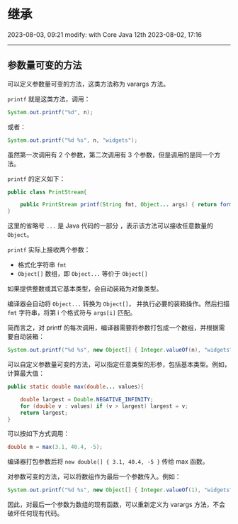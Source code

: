 # 继承

2023-08-03, 09:21
modify: with Core Java 12th
2023-08-02, 17:16
****
## 参数量可变的方法

可以定义参数量可变的方法，这类方法称为 varargs 方法。

`printf` 就是这类方法，调用：

```java
System.out.printf("%d", n);
```

或者：

```java
System.out.printf("%d %s", n, "widgets");
```

虽然第一次调用有 2 个参数，第二次调用有 3 个参数，但是调用的是同一个方法。

`printf` 的定义如下：

```java
public class PrintStream{

    public PrintStream printf(String fmt, Object... args) { return format(fmt, args); }
}
```

这里的省略号 `...` 是 Java 代码的一部分 ，表示该方法可以接收任意数量的 `Object`。

`printf` 实际上接收两个参数：

- 格式化字符串 `fmt`
- `Object[]` 数组，即 `Object...` 等价于 `Object[]`

如果提供整数或其它基本类型，会自动装箱为对象类型。

编译器会自动将 `Object...` 转换为 `Object[]`， 并执行必要的装箱操作。然后扫描 `fmt` 字符串，将第 i 个格式符与 `args[i]` 匹配。

 简而言之，对 printf 的每次调用，编译器需要将参数打包成一个数组，并根据需要自动装箱：

```java
System.out.printf("%d %s", new Object[] { Integer.valueOf(n), "widgets" } );
```

可以自定义参数量可变的方法，可以指定任意类型的形参，包括基本类型。例如，计算最大值：

```java
public static double max(double... values){

    double largest = Double.NEGATIVE_INFINITY;
    for (double v : values) if (v > largest) largest = v;
    return largest;
}
```

可以按如下方式调用：

```java
double m = max(3.1, 40.4, -5);
```

编译器打包参数后将 `new double[] { 3.1, 40.4, -5 }` 传给 max 函数。

对参数可变的方法，可以将数组作为最后一个参数传入。例如：

```java
System.out.printf("%d %s", new Object[] { Integer.valueOf(1), "widgets" } );
```

因此，对最后一个参数为数组的现有函数，可以重新定义为 varargs 方法，不会破坏任何现有代码。

